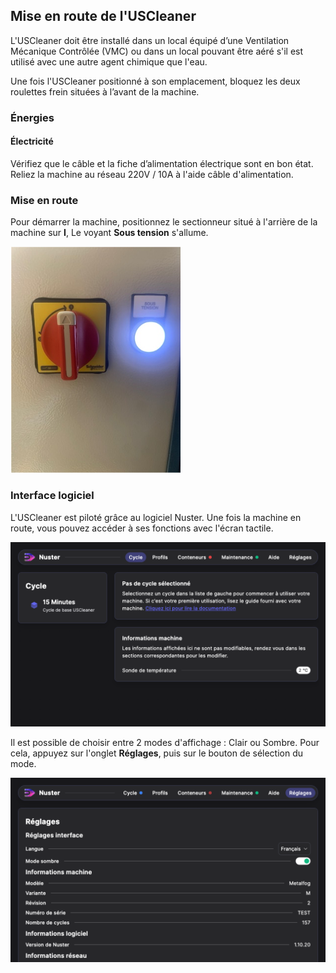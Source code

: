 ## Mise en route de l'USCleaner

L'USCleaner doit être installé dans un local équipé d’une Ventilation Mécanique Contrôlée (VMC) ou dans un local pouvant être aéré s'il est utilisé avec une autre agent chimique que l'eau.

Une fois l'USCleaner positionné à son emplacement, bloquez les deux roulettes frein situées à l’avant de la machine.

### Énergies
#### Électricité

Vérifiez que le câble et la fiche d’alimentation électrique sont en bon état.
Reliez la machine au réseau 220V / 10A à l'aide câble d'alimentation.

### Mise en route

Pour démarrer la machine, positionnez le sectionneur situé à l'arrière de la machine sur **I**, Le voyant **Sous tension** s'allume. 

![Sectionneur](sectionneur.png)





### Interface logiciel

L'USCleaner est piloté grâce au logiciel Nuster.
Une fois la machine en route, vous pouvez accéder à ses fonctions avec l'écran tactile.

![Menu Home](home.png)

Il est possible de choisir entre 2 modes d'affichage : Clair ou Sombre. Pour cela, appuyez sur l'onglet **Réglages**, puis sur le bouton de sélection du mode.

![Menu Réglages](reglages.png)
